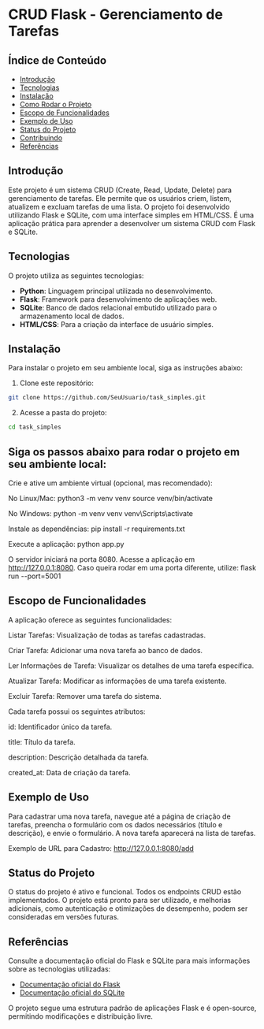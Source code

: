 # CRUD Flask - Gerenciamento de Tarefas

## Índice de Conteúdo

- [Introdução](#introdução)
- [Tecnologias](#tecnologias)
- [Instalação](#instalação)
- [Como Rodar o Projeto](#como-rodar-o-projeto)
- [Escopo de Funcionalidades](#escopo-de-funcionalidades)
- [Exemplo de Uso](#exemplo-de-uso)
- [Status do Projeto](#status-do-projeto)
- [Contribuindo](#contribuindo)
- [Referências](#referências)

## Introdução

Este projeto é um sistema CRUD (Create, Read, Update, Delete) para gerenciamento de tarefas. Ele permite que os usuários criem, listem, atualizem e excluam tarefas de uma lista. O projeto foi desenvolvido utilizando Flask e SQLite, com uma interface simples em HTML/CSS. É uma aplicação prática para aprender a desenvolver um sistema CRUD com Flask e SQLite.

## Tecnologias

O projeto utiliza as seguintes tecnologias:

- **Python**: Linguagem principal utilizada no desenvolvimento.
- **Flask**: Framework para desenvolvimento de aplicações web.
- **SQLite**: Banco de dados relacional embutido utilizado para o armazenamento local de dados.
- **HTML/CSS**: Para a criação da interface de usuário simples.

## Instalação

Para instalar o projeto em seu ambiente local, siga as instruções abaixo:

1. Clone este repositório:

```bash
git clone https://github.com/SeuUsuario/task_simples.git
```
2. Acesse a pasta do projeto:
```bash
cd task_simples
```
## Siga os passos abaixo para rodar o projeto em seu ambiente local:

Crie e ative um ambiente virtual (opcional, mas recomendado):

No Linux/Mac:
python3 -m venv venv
source venv/bin/activate

No Windows:
python -m venv venv
venv\Scripts\activate

Instale as dependências:
pip install -r requirements.txt

Execute a aplicação:
python app.py

O servidor iniciará na porta 8080. Acesse a aplicação em http://127.0.0.1:8080.
Caso queira rodar em uma porta diferente, utilize:
flask run --port=5001

## Escopo de Funcionalidades
A aplicação oferece as seguintes funcionalidades:

Listar Tarefas: Visualização de todas as tarefas cadastradas.

Criar Tarefa: Adicionar uma nova tarefa ao banco de dados.

Ler Informações de Tarefa: Visualizar os detalhes de uma tarefa específica.

Atualizar Tarefa: Modificar as informações de uma tarefa existente.

Excluir Tarefa: Remover uma tarefa do sistema.

Cada tarefa possui os seguintes atributos:

id: Identificador único da tarefa.

title: Título da tarefa.

description: Descrição detalhada da tarefa.

created_at: Data de criação da tarefa.

## Exemplo de Uso
Para cadastrar uma nova tarefa, navegue até a página de criação de tarefas, preencha o 
formulário com os dados necessários (título e descrição), e envie o formulário. A nova tarefa aparecerá na lista de tarefas.

Exemplo de URL para Cadastro:
http://127.0.0.1:8080/add

## Status do Projeto
O status do projeto é ativo e funcional. Todos os endpoints CRUD estão implementados. O projeto está pronto para ser utilizado, e melhorias adicionais, como autenticação e otimizações de desempenho, podem ser consideradas em versões futuras.

## Referências
Consulte a documentação oficial do Flask e SQLite para mais informações sobre as tecnologias utilizadas:

- [Documentação oficial do Flask](https://flask.palletsprojects.com/)
- [Documentação oficial do SQLite](https://www.sqlite.org/docs.html)

O projeto segue uma estrutura padrão de aplicações Flask e é open-source, permitindo modificações e distribuição livre.
